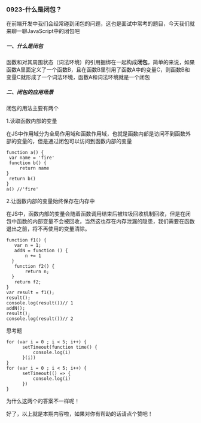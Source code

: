 ### 0923-什么是闭包？

在前端开发中我们会经常碰到闭包的问题，这也是面试中常考的题目，今天我们就来聊一聊JavaScript中的闭包吧

##### 一、什么是闭包

函数和对其周围状态（词法环境）的引用捆绑在一起构成**闭包**，简单的来说，如果函数A里面定义了一个函数B，且在函数B里引用了函数A中的变量C，则函数B和变量C就形成了一个词法环境，函数A和词法环境就是一个闭包

##### 二、闭包的应用场景

闭包的用法主要有两个

1.读取函数内部的变量

在JS中作用域分为全局作用域和函数作用域，也就是函数内部是访问不到函数外部的变量的，但是通过闭包可以访问到函数内部的变量

```
function a() {
 var name = 'fire'
 function b() {
     return name
}
 return b()
}
a() //'fire'
```

2.让函数内部的变量始终保存在内存中

在JS中，函数内部的变量会随着函数调用结束后被垃圾回收机制回收，但是在闭包中函数的内部变量不会被回收，当然这也存在内存泄漏的隐患，我们需要在函数退出之前，将不再使用的变量清除。

```
function f1() {
   var n = 1;
   addN = function () {
       n += 1
  }
   function f2() {
       return n;
  }
   return f2;
}
var result = f1();
result();
console.log(result())// 1
addN();
result();
console.log(result())// 2
```

思考题

```
for (var i = 0 ; i < 5; i++) {
      setTimeout(function time() {
          console.log(i)
      }(i))
}
for (var i = 0 ; i < 5; i++) {
      setTimeout(() => {
          console.log(i)
      })
}
```

为什么这两个的答案不一样呢！

好了，以上就是本期内容啦，如果对你有帮助的话请点个赞吧！